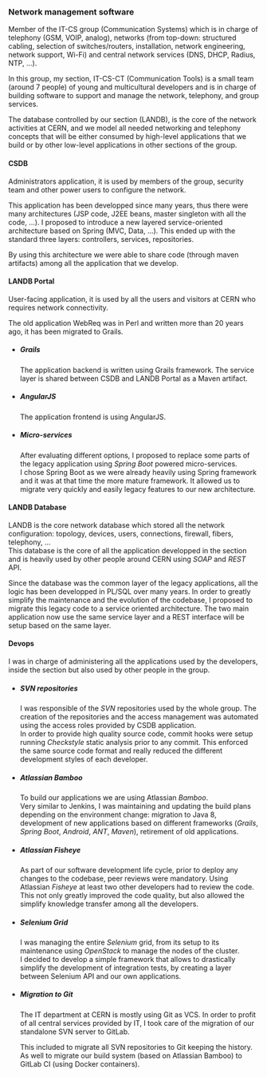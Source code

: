 ### Network management software

Member of the IT-CS group (Communication Systems) which is in charge of telephony (GSM, VOIP, analog), networks (from top-down: structured cabling, selection of switches/routers, installation, network engineering, network support, Wi-Fi) and central network services (DNS, DHCP, Radius, NTP, ...).

In this group, my section, IT-CS-CT (Communication Tools) is a small team (around 7 people) of young and multicultural developers and is in charge of building software to support and manage the network, telephony, and group services.

The database controlled by our section (LANDB), is the core of the network activities at CERN, and we model all needed networking and telephony concepts that will be either consumed by high-level applications that we build or by other low-level applications in other sections of the group.

#### CSDB

Administrators application, it is used by members of the group, security team and other power users to configure the network.

This application has been developped since many years, thus there were many architectures (JSP code, J2EE beans, master singleton with all the code, ...).
I proposed to introduce a new layered service-oriented architecture based on Spring (MVC, Data, ...). This ended up with the standard three layers: controllers, services, repositories.

By using this architecture we were able to share code (through maven artifacts) among all the application that we develop.


#### LANDB Portal

User-facing application, it is used by all the users and visitors at CERN who requires network connectivity.

The old application WebReq was in Perl and written more than 20 years ago, it has been migrated to Grails.

* ##### Grails
  The application backend is written using Grails framework. The service layer is shared between CSDB and LANDB Portal as a Maven artifact.

* ##### AngularJS
  The application frontend is using AngularJS.

* ##### Micro-services
  After evaluating different options, I proposed to replace some parts of the legacy application using _Spring Boot_ powered micro-services.  
  I chose Spring Boot as we were already heavily using Spring framework and it was at that time the more mature framework.
  It allowed us to migrate very quickly and easily legacy features to our new architecture.


#### LANDB Database

LANDB is the core network database which stored all the network configuration: topology, devices, users, connections, firewall, fibers, telephony, ...  
This database is the core of all the application developped in the section and is heavily used by other people around CERN using _SOAP_ and _REST_ API.

Since the database was the common layer of the legacy applications, all the logic has been developped in PL/SQL over many years.
In order to greatly simplify the maintenance and the evolution of the codebase, I proposed to migrate this legacy code to a service oriented architecture.
The two main application now use the same service layer and a REST interface will be setup based on the same layer.


#### Devops

I was in charge of administering all the applications used by the developers, inside the section but also used by other people in the group.

* ##### SVN repositories
  I was responsible of the _SVN_ repositories used by the whole group. The creation of the repositories and the access management was automated using the access roles provided by CSDB application.  
  In order to provide high quality source code, commit hooks were setup running _Checkstyle_ static analysis prior to any commit. This enforced the same source code format and really reduced the different development styles of each developer.

* ##### Atlassian Bamboo
  To build our applications we are using Atlassian _Bamboo_.  
  Very similar to Jenkins, I was maintaining and updating the build plans depending on the environment change: migration to Java 8, development of new applications based on different frameworks (_Grails_, _Spring Boot_, _Android_, _ANT_, _Maven_), retirement of old applications.

* ##### Atlassian Fisheye
  As part of our software development life cycle, prior to deploy any changes to the codebase, peer reviews were mandatory.
  Using Atlassian _Fisheye_ at least two other developers had to review the code. 
  This not only greatly improved the code quality, but also allowed the simplify knowledge transfer among all the developers.

* ##### Selenium Grid
  I was managing the entire _Selenium_ grid, from its setup to its maintenance using _OpenStack_ to manage the nodes of the cluster.  
  I decided to develop a simple framework that allows to drastically simplify the development of integration tests, by creating a layer between Selenium API and our own applications.

* ##### Migration to Git
  The IT department at CERN is mostly using Git as VCS. In order to profit of all central services provided by IT, I took care of the migration of our standalone SVN server to GitLab.

  This included to migrate all SVN repositories to Git keeping the history. As well to migrate our build system (based on Atlassian Bamboo) to GitLab CI (using Docker containers).
